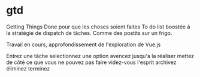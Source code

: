 # gtd
Getting Things Done
pour que les choses soient faites
To do list boostée à la stratégie de dispatch de tâches.
Comme des postits sur un frigo.

Travail en cours,
approfondissement de l'exploration de Vue.js


Entrez une tâche
selectionnez une option
avencez jusqu'a la réaliser
mettez de côté ce que vous ne pouvez pas faire
videz-vous l'esprit
archivez
éliminez
terminez
